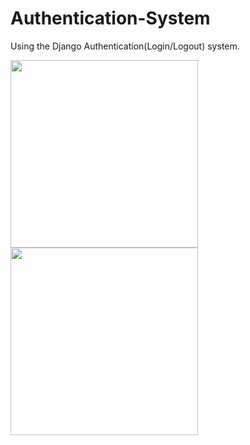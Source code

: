 # Authentication-System
Using the Django Authentication(Login/Logout) system.

<img src="http://i.hizliresim.com/Xd3J36.png" width="300px" /><br />
<img src="http://i.hizliresim.com/oEN96q.png" width="300px" /><br />

